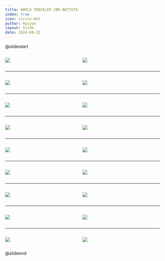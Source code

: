 ```yaml
---
title: WORLD TRAVELER IBN BATTUTA
index: true
icon: circle-dot
author: Haiyue
layout: Slide
date: 2024-09-23
---
```

 
@slidestart

<div style="display:flex">
<div style="flex:1">

![](/reading/english/Level-P/WORLD%20TRAVELER%20IBN%20BATTUTA/001.webp)
</div>
<div style="flex:1">

![](/reading/english/Level-P/WORLD%20TRAVELER%20IBN%20BATTUTA/002.webp)
</div>
</div>

---

<div style="display:flex">
<div style="flex:1">

![](/reading/english/Level-P/WORLD%20TRAVELER%20IBN%20BATTUTA/003.webp)
</div>
<div style="flex:1">

![](/reading/english/Level-P/WORLD%20TRAVELER%20IBN%20BATTUTA/004.webp)
</div>
</div>

---

<div style="display:flex">
<div style="flex:1">

![](/reading/english/Level-P/WORLD%20TRAVELER%20IBN%20BATTUTA/005.webp)
</div>
<div style="flex:1">

![](/reading/english/Level-P/WORLD%20TRAVELER%20IBN%20BATTUTA/006.webp)
</div>
</div>

---

<div style="display:flex">
<div style="flex:1">

![](/reading/english/Level-P/WORLD%20TRAVELER%20IBN%20BATTUTA/007.webp)
</div>
<div style="flex:1">

![](/reading/english/Level-P/WORLD%20TRAVELER%20IBN%20BATTUTA/008.webp)
</div>
</div>

---

<div style="display:flex">
<div style="flex:1">

![](/reading/english/Level-P/WORLD%20TRAVELER%20IBN%20BATTUTA/009.webp)
</div>
<div style="flex:1">

![](/reading/english/Level-P/WORLD%20TRAVELER%20IBN%20BATTUTA/010.webp)
</div>
</div>

---

<div style="display:flex">
<div style="flex:1">

![](/reading/english/Level-P/WORLD%20TRAVELER%20IBN%20BATTUTA/011.webp)
</div>
<div style="flex:1">

![](/reading/english/Level-P/WORLD%20TRAVELER%20IBN%20BATTUTA/012.webp)
</div>
</div>

---

<div style="display:flex">
<div style="flex:1">

![](/reading/english/Level-P/WORLD%20TRAVELER%20IBN%20BATTUTA/013.webp)
</div>
<div style="flex:1">

![](/reading/english/Level-P/WORLD%20TRAVELER%20IBN%20BATTUTA/014.webp)
</div>
</div>

---

<div style="display:flex">
<div style="flex:1">

![](/reading/english/Level-P/WORLD%20TRAVELER%20IBN%20BATTUTA/015.webp)
</div>
<div style="flex:1">

![](/reading/english/Level-P/WORLD%20TRAVELER%20IBN%20BATTUTA/016.webp)
</div>
</div>

---

<div style="display:flex">
<div style="flex:1">

![](/reading/english/Level-P/WORLD%20TRAVELER%20IBN%20BATTUTA/017.webp)
</div>
<div style="flex:1">

![](/reading/english/Level-P/WORLD%20TRAVELER%20IBN%20BATTUTA/018.webp)
</div>
</div>

@slideend